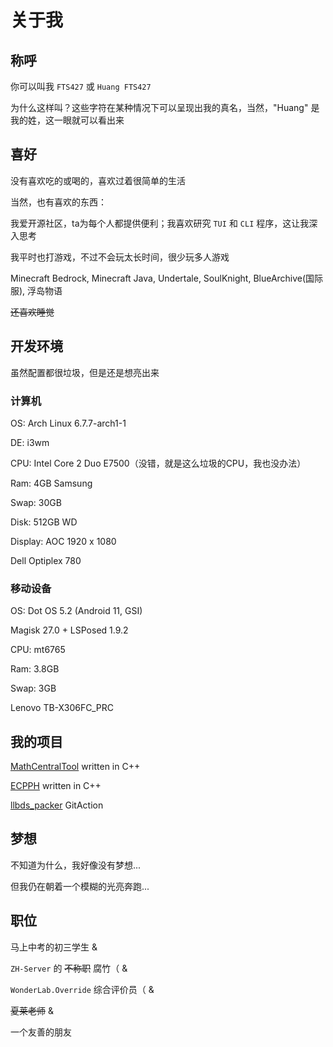# 关于我

## 称呼

你可以叫我 `FTS427` 或 `Huang FTS427`

为什么这样叫？这些字符在某种情况下可以呈现出我的真名，当然，"Huang" 是我的姓，这一眼就可以看出来

## 喜好

没有喜欢吃的或喝的，喜欢过着很简单的生活

当然，也有喜欢的东西：

我爱开源社区，ta为每个人都提供便利；我喜欢研究 `TUI` 和 `CLI` 程序，这让我深入思考

我平时也打游戏，不过不会玩太长时间，很少玩多人游戏

Minecraft Bedrock, Minecraft Java, Undertale, SoulKnight, BlueArchive(国际服), 浮岛物语

~~还喜欢睡觉~~

## 开发环境

虽然配置都很垃圾，但是还是想亮出来

### 计算机

OS: Arch Linux 6.7.7-arch1-1

DE: i3wm

CPU: Intel Core 2 Duo E7500（没错，就是这么垃圾的CPU，我也没办法）

Ram: 4GB Samsung

Swap: 30GB

Disk: 512GB WD

Display: AOC 1920 x 1080

Dell Optiplex 780

### 移动设备

OS: Dot OS 5.2 (Android 11, GSI)

Magisk 27.0 + LSPosed 1.9.2

CPU: mt6765

Ram: 3.8GB

Swap: 3GB

Lenovo TB-X306FC_PRC

## 我的项目

[MathCentralTool](https://github.com/QuantumLS-Studio/MathCentralTool) written in C++

[ECPPH](https://github.com/QuantumLS-Studio/ECPPH) written in C++

[llbds_packer](https://github.com/FTS427/llbds_packer) GitAction

## 梦想

不知道为什么，我好像没有梦想...

但我仍在朝着一个模糊的光亮奔跑...

## 职位

马上中考的初三学生 &

`ZH-Server` 的 ~~不称职~~ 腐竹（ &

`WonderLab.Override` 综合评价员（ &

~~夏莱老师~~ &

一个友善的朋友
